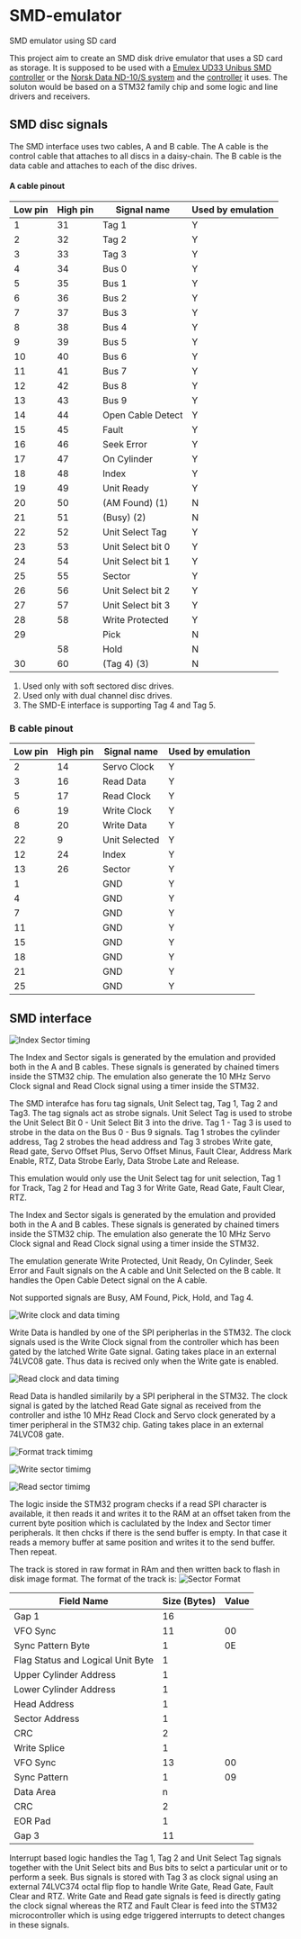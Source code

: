 SMD-emulator
============

SMD emulator using SD card

This project aim to create an SMD disk drive emulator that uses a SD card as storage. It is supposed to be used with a [Emulex UD33 Unibus SMD controller](http://bitsavers.informatik.uni-stuttgart.de/pdf/emulex/UD3351002-G_UD33_Sep90.pdf) or the [Norsk Data ND-10/S system](http://www.datormuseum.se/computers/others/nord-10-s) and the [controller](https://dl.dropboxusercontent.com/u/96935524/Datormusuem/ND-11013-01A-EN.pdf) it uses. The soluton would be based on a STM32 family chip and some logic and line drivers and receivers.

SMD disc signals
----------------

The SMD interface uses two cables, A and B cable. The A cable is the control cable that attaches to all discs in a daisy-chain.
The B cable is the data cable and attaches to each of the disc drives.

#### A cable pinout

| Low pin | High pin | Signal name       | Used by emulation |
|---------|----------|-------------------|-------------------|
|   1     |   31     | Tag 1             |         Y         |
|   2     |   32     | Tag 2             |         Y         |
|   3     |   33     | Tag 3             |         Y         |
|   4     |   34     | Bus 0             |         Y         |
|   5     |   35     | Bus 1             |         Y         |
|   6     |   36     | Bus 2             |         Y         |
|   7     |   37     | Bus 3             |         Y         |
|   8     |   38     | Bus 4             |         Y         |
|   9     |   39     | Bus 5             |         Y         |
|  10     |   40     | Bus 6             |         Y         |
|  11     |   41     | Bus 7             |         Y         |
|  12     |   42     | Bus 8             |         Y         |
|  13     |   43     | Bus 9             |         Y         |
|  14     |   44     | Open Cable Detect |         Y         |
|  15     |   45     | Fault             |         Y         |
|  16     |   46     | Seek Error        |         Y         |
|  17     |   47     | On Cylinder       |         Y         |
|  18     |   48     | Index             |         Y         |
|  19     |   49     | Unit Ready        |         Y         |
|  20     |   50     | (AM Found)  (1)   |         N         |
|  21     |   51     | (Busy)  (2)       |         N         |
|  22     |   52     | Unit Select Tag   |         Y         |
|  23     |   53     | Unit Select bit 0 |         Y         |
|  24     |   54     | Unit Select bit 1 |         Y         |
|  25     |   55     | Sector            |         Y         |
|  26     |   56     | Unit Select bit 2 |         Y         |
|  27     |   57     | Unit Select bit 3 |         Y         |
|  28     |   58     | Write Protected   |         Y         |
|  29     |          | Pick              |         N         |
|         |   58     | Hold              |         N         |
|  30     |   60     | (Tag 4) (3)       |         N         |

1. Used only with soft sectored disc drives.
2. Used only with dual channel disc drives.
3. The SMD-E interface is supporting Tag 4 and Tag 5.

### B cable pinout

| Low pin | High pin | Signal name       | Used by emulation |
|---------|----------|-------------------|-------------------|
|   2     |   14     | Servo Clock       |         Y         |
|   3     |   16     | Read Data         |         Y         |
|   5     |   17     | Read Clock        |         Y         |
|   6     |   19     | Write Clock       |         Y         |
|   8     |   20     | Write Data        |         Y         |
|  22     |    9     | Unit Selected     |         Y         |
|  12     |   24     | Index             |         Y         |
|  13     |   26     | Sector            |         Y         |
|   1     |          | GND               |         Y         |
|   4     |          | GND               |         Y         |
|   7     |          | GND               |         Y         |
|  11     |          | GND               |         Y         |
|  15     |          | GND               |         Y         |
|  18     |          | GND               |         Y         |
|  21     |          | GND               |         Y         |
|  25     |          | GND               |         Y         |

SMD interface
-------------

![Index Sector timing](http://i.imgur.com/uuZ3x6B.png "Index Sector Timing")

The Index and Sector sigals is generated by the emulation and provided both in the A and B cables. These signals is generated by chained timers inside the STM32 chip. The emulation also generate the 10 MHz Servo Clock signal and Read Clock signal using a timer inside the STM32.



The SMD interafce has foru tag signals, Unit Select tag, Tag 1, Tag 2 and Tag3. The tag signals act as strobe signals. Unit Select Tag is used to strobe the Unit Select Bit 0 - Unit Select Bit 3 into the drive. Tag 1 - Tag 3 is used to strobe in the data on the Bus 0 - Bus 9 signals. Tag 1 strobes the cylinder address, Tag 2 strobes the head address and Tag 3 strobes Write gate, Read gate, Servo Offset Plus, Servo Offset Minus, Fault Clear, Address Mark Enable, RTZ, Data Strobe Early, Data Strobe Late and Release.

This emulation would only use the Unit Select tag for unit selection,  Tag 1 for Track, Tag 2 for Head and Tag 3 for Write Gate, Read Gate, Fault Clear, RTZ.

The Index and Sector sigals is generated by the emulation and provided both in the A and B cables. These signals is generated by chained timers inside the STM32 chip. The emulation also generate the 10 MHz Servo Clock signal and Read Clock signal using a timer inside the STM32.

The emulation generate Write Protected, Unit Ready, On Cylinder, Seek Error and Fault signals on the A cable and Unit Selected on the B cable. It handles the Open Cable Detect signal on the A cable.

Not supported signals are Busy, AM Found, Pick, Hold, and Tag 4.

![Write clock and data timing](http://i.imgur.com/2zWGFky.png "Write clock and data timing")

Write Data is handled by one of the SPI peripherlas in the STM32. The clock signals used is the Write Clock signal from the controller which has been gated by the latched Write Gate signal. Gating takes place in an external 74LVC08 gate. Thus data is recived only when the Write gate is enabled.

![Read clock and data timing](http://i.imgur.com/oeRLdh0.png "Read clock and data timing")

Read Data is handled similarily by a SPI peripheral in the STM32. The clock signal is gated by the latched Read Gate signal as received from the controller and isthe 10 MHz Read Clock and Servo clock generated by a timer peripheral in the STM32 chip. Gating takes place in an external 74LVC08 gate.

![Format track timimg](http://i.imgur.com/1zJVYCS.png "Format track timing")

![Write sector timimg](http://i.imgur.com/4gdz9nc.png "Write sector timing")

![Read sector timimg](http://i.imgur.com/QNRXla0.png "Read sector timing")

The logic inside the STM32 program checks if a read SPI character is available, it then reads it and writes it to the RAM at an offset taken from the current byte position which is caclulated by the Index and Sector timer peripherals. It then chcks if there is the send buffer is empty. In that case it reads a memory buffer at same position and writes it to the send buffer. Then repeat.

The track is stored in raw format in RAm and then written back to flash in disk image format. The format of the track is:
![Sector Format](http://i.imgur.com/7pC46Qv.png "Sector format")

| Field Name                        | Size (Bytes) | Value |
|-----------------------------------|--------------|-------|
| Gap 1                             | 16           |       |
| VFO Sync                          | 11           | 00    |
| Sync Pattern Byte                 | 1            | 0E    |
| Flag Status and Logical Unit Byte | 1            |       |
| Upper Cylinder Address            | 1            |       |
| Lower Cylinder Address            | 1            |       |
| Head Address                      | 1            |       |
| Sector Address                    | 1            |       |
| CRC                               | 2            |       |
| Write Splice                      | 1            |       |
| VFO Sync                          | 13           | 00    |
| Sync Pattern                      | 1            | 09    |
| Data Area                         | n            |       |
| CRC                               | 2            |       |
| EOR Pad                           | 1            |       |
| Gap 3                             | 11           |       |

Interrupt based logic handles the Tag 1, Tag 2 and Unit Select Tag signals together with the Unit Select bits and Bus bits to selct a particular unit or to perform a seek. Bus signals is stored with Tag 3 as clock signal using an external 74LVC374 octal flip flop to handle Write Gate, Read Gate, Fault Clear and RTZ. Write Gate and Read gate signals is feed is directly gating the clock signal whereas the RTZ and Fault Clear is feed into the STM32 microcontroller which is using edge triggered interrupts to detect changes in these signals.
